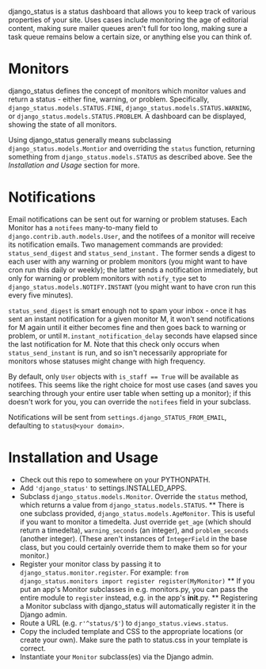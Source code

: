 django\_status is a status dashboard that allows you to keep track of various
properties of your site. Uses cases include monitoring the age of editorial
content, making sure mailer queues aren't full for too long, making sure a task
queue remains below a certain size, or anything else you can think of.


Monitors
========


django\_status defines the concept of monitors which monitor values and return a
status - either fine, warning, or problem. Specifically,
`django_status.models.STATUS.FINE`, `django_status.models.STATUS.WARNING`, or
`django_status.models.STATUS.PROBLEM`. A dashboard can be displayed, showing the
state of all monitors.

Using django\_status generally means subclassing `django_status.models.Montior`
and overriding the `status` function, returning something from
`django_status.models.STATUS` as described above. See the *Installation and
Usage* section for more.


Notifications
=============

Email notifications can be sent out for warning or problem statuses. Each
Monitor has a `notifees` many-to-many field to
`django.contrib.auth.models.User`, and the notifees of a monitor will receive
its notification emails. Two management commands are provided:
`status_send_digest` and `status_send_instant.` The former sends a digest to
each user with any warning or problem monitors (you might want to have cron run
this daily or weekly); the latter sends a notification immediately, but only for
warning or problem monitors with `notify_type` set to
`django_status.models.NOTIFY.INSTANT` (you might want to have cron run this
every five minutes).

`status_send_digest` is smart enough not to spam your inbox - once it has sent
an instant notification for a given monitor M, it won't send notifications for M
again until it either becomes fine and then goes back to warning or problem, or
until `M.instant_notification_delay` seconds have elapsed since the last
notification for M. Note that this check only occurs when `status_send_instant`
is run, and so isn't necessarily appropriate for monitors whose statuses might
change with high frequency.

By default, only `User` objects with `is_staff == True` will be available as
notifees. This seems like the right choice for most use cases (and saves you
searching through your entire user table when setting up a monitor); if this
doesn't work for you, you can override the `notifees` field in your subclass.

Notifications will be sent from `settings.django_STATUS_FROM_EMAIL`, defaulting
to `status@<your domain>`.


Installation and Usage
======================

* Check out this repo to somewhere on your PYTHONPATH.
* Add `'django_status'` to settings.INSTALLED_APPS.
* Subclass `django_status.models.Monitor`. Override the `status` method, which
  returns a value from `django_status.models.STATUS`.
** There is one subclass provided, `django_status.models.AgeMonitor`. This is
   useful if you want to monitor a timedelta. Just override `get_age` (which
   should return a timedelta), `warning_seconds` (an integer), and
   `problem_seconds` (another integer). (These aren't instances of
   `IntegerField` in the base class, but you could certainly override them to
   make them so for your monitor.)
* Register your monitor class by passing it to `django_status.monitor.register`.
  For example:
`from django_status.monitors import register
register(MyMonitor)`
** If you put an app's Monitor subclasses in e.g. monitors.py, you can pass the
   entire module to `register` instead, e.g. in the app's __init__.py.
** Registering a Monitor subclass with django\_status will automatically
   register it in the Django admin.
* Route a URL (e.g. `r'^status/$'`) to `django_status.views.status`.
* Copy the included template and CSS to the appropriate locations (or create
  your own).  Make sure the path to status.css in your template is correct.
* Instantiate your `Monitor` subclass(es) via the Django admin.
